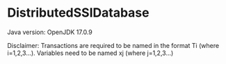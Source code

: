 # DistributedSSIDatabase

Java version: OpenJDK 17.0.9

Disclaimer: Transactions are required to be named in the format Ti (where i=1,2,3...). 
Variables need to be named xj (where j=1,2,3...)